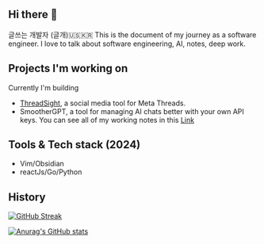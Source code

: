 
## Hi there 👋
<!-- <div id="badges">
  <a href="https://www.linkedin.com/in/joonhyeok-ahn/">
    <img src="https://img.shields.io/badge/LinkedIn-blue?style=for-the-badge&logo=linkedin&logoColor=white" alt="LinkedIn Badge"/>
  </a>
  <a href="https://twitter.com/bitethecode">
    <img src="https://img.shields.io/badge/Twitter-blue?style=for-the-badge&logo=twitter&logoColor=white" alt="Twitter Badge"/>
  </a>
</div -->

글쓰는 개발자 (글개)🇺🇸🇰🇷 This is the document of my journey as a software engineer. I love to talk about software engineering, AI, notes, deep work. 

## Projects I'm working on
Currently I'm building
- [ThreadSight](threadsight.xyz), a social media tool for Meta Threads.
- SmootherGPT, a tool for managing AI chats better with your own API keys.
You can see all of my working notes in this [Link](https://the-writer-dev.github.io/digital-garden/)


## Tools & Tech stack (2024)
- Vim/Obsidian
- reactJs/Go/Python

## History 
[![GitHub Streak](https://streak-stats.demolab.com/?user=the-writer-dev&theme=dark&fire=fff)](https://git.io/streak-stats)

[![Anurag's GitHub stats](https://github-readme-stats.vercel.app/api?username=the-writer-dev&count_private=true&show_icons=true&theme=dark)](https://github.com/anuraghazra/github-readme-stats)
